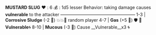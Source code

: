 __**MUSTARD SLUG**__
:heart: : 6
:moneybag: : 1d5 lesser 
Behavior: taking damage causes __vulnerable__ to the attacker
—————————————————
1-3   | **Corrosive Sludge** (-2 :game_die:) :boom::boom::dart: random player
4-7   | **Gas** (+5 :game_die:) :shield: :twisted_rightwards_arrows:  __Vulnerable__:cyclone:
8-10 | **Mucous** (-3 :game_die:) Cause __Vulnerable__x3 :cyclone:
